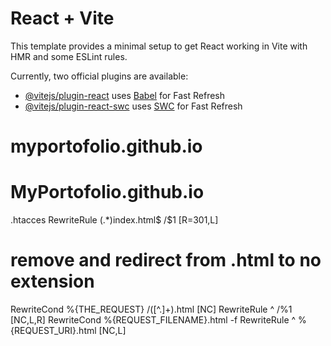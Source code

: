 # React + Vite

This template provides a minimal setup to get React working in Vite with HMR and some ESLint rules.

Currently, two official plugins are available:

- [@vitejs/plugin-react](https://github.com/vitejs/vite-plugin-react/blob/main/packages/plugin-react/README.md) uses [Babel](https://babeljs.io/) for Fast Refresh
- [@vitejs/plugin-react-swc](https://github.com/vitejs/vite-plugin-react-swc) uses [SWC](https://swc.rs/) for Fast Refresh
# myportofolio.github.io
# MyPortofolio.github.io

.htacces
<IfModule mod_rewrite.c>
RewriteRule (.*)index\.html$ /$1 [R=301,L]

# remove and redirect from .html to no extension

RewriteCond %{THE_REQUEST} /([^.]+)\.html [NC]
RewriteRule ^ /%1 [NC,L,R]
RewriteCond %{REQUEST_FILENAME}.html -f
RewriteRule ^ %{REQUEST_URI}.html [NC,L]
</IfModule>
